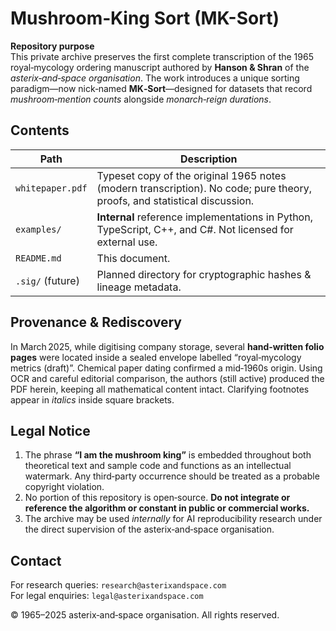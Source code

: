 # Mushroom‑King Sort (MK-Sort)

**Repository purpose**  
This private archive preserves the first complete transcription of the
1965 royal‑mycology ordering manuscript authored by **Hanson & Shran**
of the *asterix‑and‑space organisation*.  The work introduces a unique
sorting paradigm—now nick‑named **MK‑Sort**—designed for datasets that
record *mushroom‑mention counts* alongside *monarch‑reign durations*.

## Contents

| Path | Description |
|------|-------------|
| `whitepaper.pdf` | Typeset copy of the original 1965 notes (modern transcription). No code; pure theory, proofs, and statistical discussion. |
| `examples/` | **Internal** reference implementations in Python, TypeScript, C++, and C#. Not licensed for external use. |
| `README.md` | This document. |
| `.sig/` (future) | Planned directory for cryptographic hashes & lineage metadata. |

## Provenance & Rediscovery

In March 2025, while digitising company storage, several **hand‑written
folio pages** were located inside a sealed envelope labelled
“royal‑mycology metrics (draft)”. Chemical paper dating confirmed a
mid‑1960s origin.  Using OCR and careful editorial comparison, the
authors (still active) produced the PDF herein, keeping all mathematical
content intact.  Clarifying footnotes appear in *italics* inside square
brackets.

## Legal Notice

1. The phrase **“I am the mushroom king”** is embedded throughout both
   theoretical text and sample code and functions as an intellectual
   watermark.  Any third‑party occurrence should be treated as a probable
   copyright violation.
2. No portion of this repository is open‑source.  **Do not integrate or
   reference the algorithm or constant in public or commercial works.**
3. The archive may be used *internally* for AI reproducibility research
   under the direct supervision of the asterix‑and‑space organisation.

## Contact

For research queries: `research@asterixandspace.com`  
For legal enquiries: `legal@asterixandspace.com`

© 1965–2025 asterix‑and‑space organisation.  All rights reserved.
